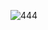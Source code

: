 

![444](https://github.com/Krupat2003/-Pexels-API/assets/138984890/fae39d0b-5da6-4859-999c-32e276ee8c02)
